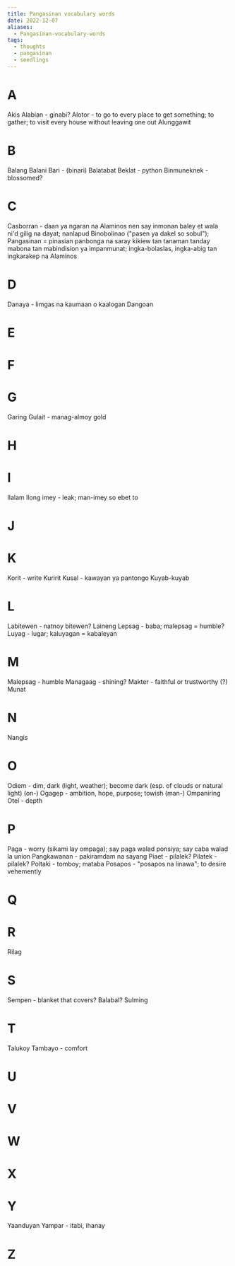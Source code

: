 ```yaml
---
title: Pangasinan vocabulary words
date: 2022-12-07
aliases:
  - Pangasinan-vocabulary-words
tags:
  - thoughts
  - pangasinan
  - seedlings
---
```


# A

Akis
Alabian - ginabi?
Alotor - to go to every place to get something; to gather; to visit every house without leaving one out
Alunggawit

# B

Balang
Balani
Bari - (binari)
Balatabat
Beklat - python
Binmuneknek - blossomed?

# C

Casborran - daan ya ngaran na Alaminos nen say inmonan baley et wala ni'd gilig na dayat; nanlapud Binobolinao ("pasen ya dakel so sobul"); Pangasinan = pinasian panbonga na saray kikiew tan tanaman tanday mabona tan mabindision ya impanmunat; ingka-bolaslas, ingka-abig tan ingkarakep na Alaminos

# D

Danaya - limgas na kaumaan o kaalogan
Dangoan

# E

# F

# G

Garing
Gulait - manag-almoy gold

# H

# I

Ilalam
Ilong
imey - leak; man-imey so ebet to

# J

# K

Korit - write
Kuririt
Kusal - kawayan ya pantongo
Kuyab-kuyab

# L

Labitewen - natnoy bitewen?
Laineng
Lepsag - baba; malepsag = humble?
Luyag - lugar; kaluyagan = kabaleyan

# M

Malepsag - humble
Managaag - shining?
Makter - faithful or trustworthy (?)
Munat

# N

Nangis

# O

Odiem - dim, dark (light, weather); become dark (esp. of clouds or natural light) (on-)
Ogagep - ambition, hope, purpose; towish (man-)
Ompaniring
Otel - depth

# P

Paga - worry (sikami lay ompaga); say paga walad ponsiya; say caba walad la union
Pangkawanan - pakiramdam na sayang
Piaet - pilalek?
Pilatek - pilalek?
Poltaki - tomboy; mataba
Posapos - "posapos na linawa"; to desire vehemently

# Q

# R

Rilag

# S

Sempen - blanket that covers? Balabal?
Sulming

# T

Talukoy
Tambayo - comfort

# U

# V

# W

# X

# Y

Yaanduyan
Yampar - itabi, ihanay

# Z

